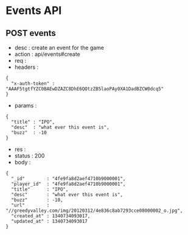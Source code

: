 # Events API

## POST events

- desc    : create an event for the game
- action  : api/events#create
- req     :
- headers :

<!---->

    {
      "x-auth-token" : "AAAF5tgtfYZC0BAEwDZAZC8DhE6QOtzZB5laoPAy0XA1DadBZCW0dcq5"
    }

- params  :

<!---->

    {
      "title" : "IPO",
      "desc"  : "what ever this event is",
      "buzz"  : -10
    }

- res     :
- status  : 200
- body    :

<!---->

    {
      "_id"        : "4fe9fa8d2aef4710b9000001",
      "player_id"  : "4fe9fa8d2aef4710b9000001",
      "title"      : "IPO",
      "desc"       : "what ever this event is",
      "buzz"       : -10,
      "url"        : "//greedyvalley.com/img/20120312/4e836c8ab7293cce08000002_o.jpg",
      "created_at" : 1340734093017,
      "updated_at" : 1340734093017
    }
